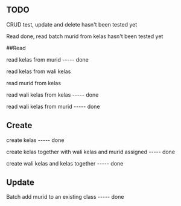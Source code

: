 ## TODO

CRUD test, update and delete hasn't been tested yet

Read done, read batch murid from kelas hasn't been tested yet

##Read

read kelas from murid ----- done

read kelas from wali kelas

read murid from kelas

read wali kelas from kelas ----- done

read wali kelas from murid ----- done


## Create
create kelas ----- done

create kelas together with wali kelas and murid assigned ----- done

create wali kelas and kelas together ----- done


## Update


Batch add murid to an existing class ----- done